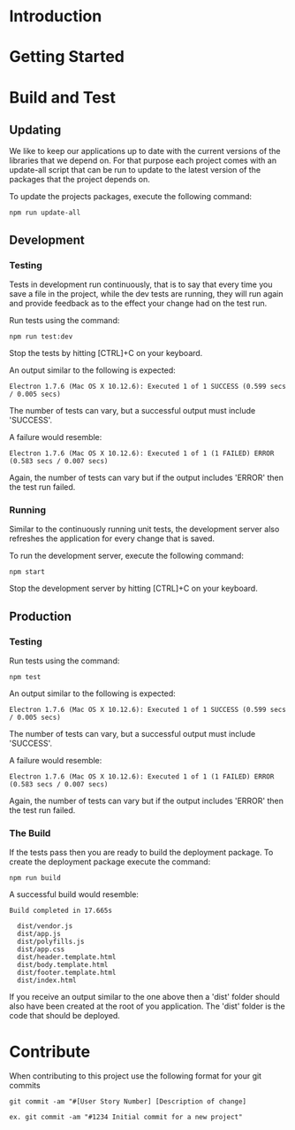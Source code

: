 # Introduction 
[//]: # (Write a short introduction to the purpose of)
[//]: # (this application here)

# Getting Started
[//]: # (this should be a user guide for the application)

# Build and Test
## Updating
We like to keep our applications up to date with the current versions
of the libraries that we depend on. For that purpose each project comes
with an update-all script that can be run to update to the latest version
of the packages that the project depends on.

To update the projects packages, execute the following command:
```
npm run update-all
```

## Development
### Testing
Tests in development run continuously, that is to say that every time
you save a file in the project, while the dev tests are running, they will
run again and provide feedback as to the effect your change had on the test run.

Run tests using the command:
```
npm run test:dev
```
Stop the tests by hitting [CTRL]+C on your keyboard.

An output similar to the following is expected:
```
Electron 1.7.6 (Mac OS X 10.12.6): Executed 1 of 1 SUCCESS (0.599 secs / 0.005 secs)
```
The number of tests can vary, but a successful output must include 'SUCCESS'.

A failure would resemble:
```
Electron 1.7.6 (Mac OS X 10.12.6): Executed 1 of 1 (1 FAILED) ERROR (0.583 secs / 0.007 secs)
```
Again, the number of tests can vary but if the output includes 'ERROR' then the test run failed.

### Running
Similar to the continuously running unit tests, the development server also refreshes 
the application for every change that is saved.

To run the development server, execute the following command:
```
npm start
```
Stop the development server by hitting [CTRL]+C on your keyboard.

## Production
### Testing
Run tests using the command:
```
npm test
```
An output similar to the following is expected:
```
Electron 1.7.6 (Mac OS X 10.12.6): Executed 1 of 1 SUCCESS (0.599 secs / 0.005 secs)
```
The number of tests can vary, but a successful output must include 'SUCCESS'.

A failure would resemble:
```
Electron 1.7.6 (Mac OS X 10.12.6): Executed 1 of 1 (1 FAILED) ERROR (0.583 secs / 0.007 secs)
```
Again, the number of tests can vary but if the output includes 'ERROR' then the test run failed.

### The Build
If the tests pass then you are ready to build the deployment package.
To create the deployment package execute the command:
```
npm run build
```

A successful build would resemble:
```
Build completed in 17.665s

  dist/vendor.js
  dist/app.js
  dist/polyfills.js
  dist/app.css
  dist/header.template.html
  dist/body.template.html
  dist/footer.template.html
  dist/index.html
```

If you receive an output similar to the one above then a 'dist'
folder should also have been created at the root of you application.
The 'dist' folder is the code that should be deployed.

# Contribute
When contributing to this project use the following format for your git commits
```
git commit -am "#[User Story Number] [Description of change]

ex. git commit -am "#1234 Initial commit for a new project"
```
